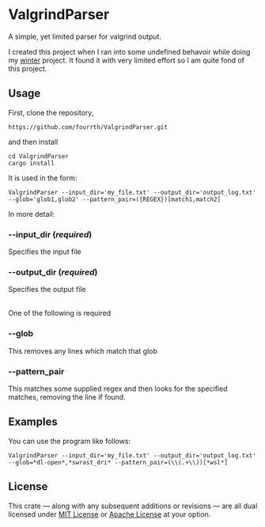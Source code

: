 # ValgrindParser

A simple, yet limited parser for valgrind output.

I created this project when I ran into some undefined behavoir while doing my [winter](https://github.com/fourrth/winter) project.
It found it with very limited effort so I am quite fond of this project.

## Usage

First, clone the repository,

```
https://github.com/fourrth/ValgrindParser.git
```

and then install

```
cd ValgrindParser
cargo install 
```

It is used in the form:

```
ValgrindParser --input_dir='my_file.txt' --output_dir='output_log.txt' --glob='glob1,glob2' --pattern_pair=({REGEX})[match1,match2]
```
In more detail:

### --input_dir (*required*)
Specifies the input file

### --output_dir (*required*)
Specifies the output file

<br>
One of the following is required

### --glob
This removes any lines which match that glob

### --pattern_pair
This matches some supplied regex and then looks for the specified matches, removing the line if found.

## Examples
You can use the program like follows: 

```
ValgrindParser --input_dir='my_file.txt' --output_dir='output_log.txt' --glob=*dl-open*,*swrast_dri* --pattern_pair=(\\(.+\\))[*wsl*]
```

## License

This crate — along with any subsequent additions or revisions — are all dual licensed under [MIT License](LICENSE-MIT) or [Apache License](LICENSE-APACHE) at your option.